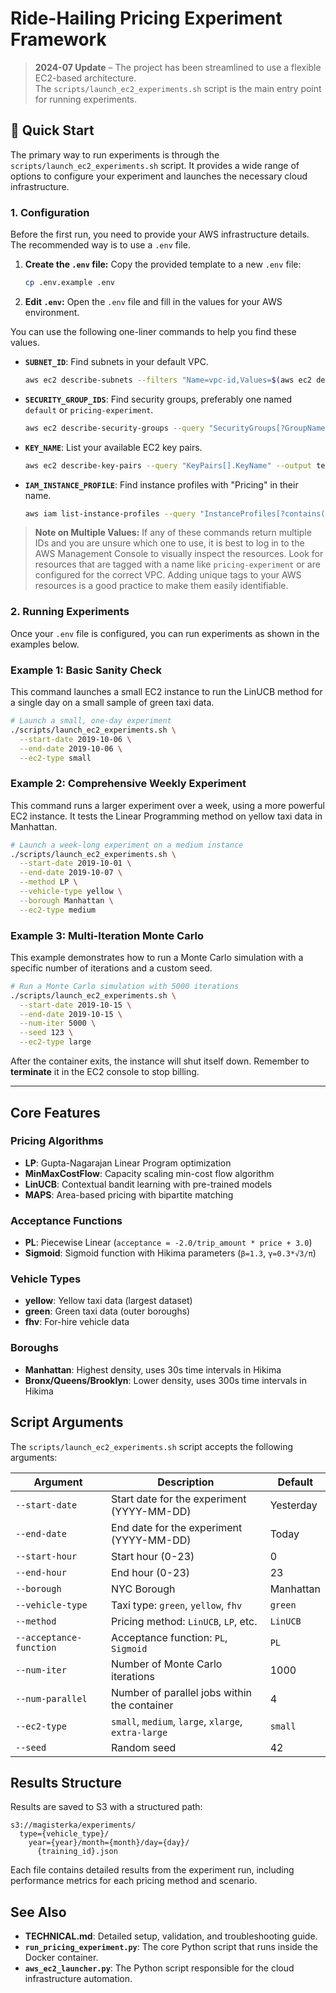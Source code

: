 # Ride-Hailing Pricing Experiment Framework

> **2024-07 Update** – The project has been streamlined to use a flexible EC2-based architecture.  
> The `scripts/launch_ec2_experiments.sh` script is the main entry point for running experiments.

## 🚀 Quick Start

The primary way to run experiments is through the `scripts/launch_ec2_experiments.sh` script. It provides a wide range of options to configure your experiment and launches the necessary cloud infrastructure.

### 1. Configuration

Before the first run, you need to provide your AWS infrastructure details. The recommended way is to use a `.env` file.

1.  **Create the `.env` file:** Copy the provided template to a new `.env` file:
    ```bash
    cp .env.example .env
    ```
2.  **Edit `.env`:** Open the `.env` file and fill in the values for your AWS environment.

You can use the following one-liner commands to help you find these values.

- **`SUBNET_ID`**: Find subnets in your default VPC.
  ```sh
  aws ec2 describe-subnets --filters "Name=vpc-id,Values=$(aws ec2 describe-vpcs --filters "Name=isDefault,Values=true" --query "Vpcs[0].VpcId" --output text)" --query "Subnets[].SubnetId" --output text
  ```
- **`SECURITY_GROUP_IDS`**: Find security groups, preferably one named `default` or `pricing-experiment`.
  ```sh
  aws ec2 describe-security-groups --query "SecurityGroups[?GroupName=='default' || contains(GroupName, 'pricing')].GroupId" --output text
  ```
- **`KEY_NAME`**: List your available EC2 key pairs.
  ```sh
  aws ec2 describe-key-pairs --query "KeyPairs[].KeyName" --output text
  ```
- **`IAM_INSTANCE_PROFILE`**: Find instance profiles with "Pricing" in their name.
  ```sh
  aws iam list-instance-profiles --query "InstanceProfiles[?contains(InstanceProfileName, 'Pricing')].InstanceProfileName" --output text
  ```

> **Note on Multiple Values:** If any of these commands return multiple IDs and you are unsure which one to use, it is best to log in to the AWS Management Console to visually inspect the resources. Look for resources that are tagged with a name like `pricing-experiment` or are configured for the correct VPC. Adding unique tags to your AWS resources is a good practice to make them easily identifiable.

### 2. Running Experiments

Once your `.env` file is configured, you can run experiments as shown in the examples below.

### Example 1: Basic Sanity Check

This command launches a small EC2 instance to run the LinUCB method for a single day on a small sample of green taxi data.

```bash
# Launch a small, one-day experiment
./scripts/launch_ec2_experiments.sh \
  --start-date 2019-10-06 \
  --end-date 2019-10-06 \
  --ec2-type small
```

### Example 2: Comprehensive Weekly Experiment

This command runs a larger experiment over a week, using a more powerful EC2 instance. It tests the Linear Programming method on yellow taxi data in Manhattan.

```bash
# Launch a week-long experiment on a medium instance
./scripts/launch_ec2_experiments.sh \
  --start-date 2019-10-01 \
  --end-date 2019-10-07 \
  --method LP \
  --vehicle-type yellow \
  --borough Manhattan \
  --ec2-type medium
```

### Example 3: Multi-Iteration Monte Carlo

This example demonstrates how to run a Monte Carlo simulation with a specific number of iterations and a custom seed.

```bash
# Run a Monte Carlo simulation with 5000 iterations
./scripts/launch_ec2_experiments.sh \
  --start-date 2019-10-15 \
  --end-date 2019-10-15 \
  --num-iter 5000 \
  --seed 123 \
  --ec2-type large
```

After the container exits, the instance will shut itself down. Remember to **terminate** it in the EC2 console to stop billing.

---

## Core Features

### **Pricing Algorithms**
- **LP**: Gupta-Nagarajan Linear Program optimization
- **MinMaxCostFlow**: Capacity scaling min-cost flow algorithm  
- **LinUCB**: Contextual bandit learning with pre-trained models
- **MAPS**: Area-based pricing with bipartite matching

### **Acceptance Functions**
- **PL**: Piecewise Linear (`acceptance = -2.0/trip_amount * price + 3.0`)
- **Sigmoid**: Sigmoid function with Hikima parameters (`β=1.3`, `γ=0.3*√3/π`)

### **Vehicle Types**
- **yellow**: Yellow taxi data (largest dataset)
- **green**: Green taxi data (outer boroughs)
- **fhv**: For-hire vehicle data

### **Boroughs**
- **Manhattan**: Highest density, uses 30s time intervals in Hikima
- **Bronx/Queens/Brooklyn**: Lower density, uses 300s time intervals in Hikima

## Script Arguments

The `scripts/launch_ec2_experiments.sh` script accepts the following arguments:

| Argument                | Description                                                 | Default      |
|-------------------------|-------------------------------------------------------------|--------------|
| `--start-date`          | Start date for the experiment (YYYY-MM-DD)                  | Yesterday    |
| `--end-date`            | End date for the experiment (YYYY-MM-DD)                    | Today        |
| `--start-hour`          | Start hour (0-23)                                           | 0            |
| `--end-hour`            | End hour (0-23)                                             | 23           |
| `--borough`             | NYC Borough                                                 | Manhattan    |
| `--vehicle-type`        | Taxi type: `green`, `yellow`, `fhv`                           | `green`      |
| `--method`              | Pricing method: `LinUCB`, `LP`, etc.                          | `LinUCB`     |
| `--acceptance-function` | Acceptance function: `PL`, `Sigmoid`                        | `PL`         |
| `--num-iter`            | Number of Monte Carlo iterations                            | 1000         |
| `--num-parallel`        | Number of parallel jobs within the container                | 4            |
| `--ec2-type`            | `small`, `medium`, `large`, `xlarge`, `extra-large`           | `small`      |
| `--seed`                | Random seed                                                 | 42           |

## Results Structure

Results are saved to S3 with a structured path:
```
s3://magisterka/experiments/
  type={vehicle_type}/
    year={year}/month={month}/day={day}/
      {training_id}.json
```

Each file contains detailed results from the experiment run, including performance metrics for each pricing method and scenario.

## See Also

- **TECHNICAL.md**: Detailed setup, validation, and troubleshooting guide.
- **`run_pricing_experiment.py`**: The core Python script that runs inside the Docker container.
- **`aws_ec2_launcher.py`**: The Python script responsible for the cloud infrastructure automation. 